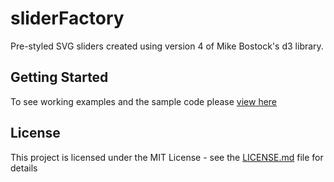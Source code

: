 # sliderFactory

Pre-styled SVG sliders created using version 4 of Mike Bostock's d3 library.

## Getting Started
To see working examples and the sample code please [view here](http://htmlpreview.github.com/?https://github.com/bobhaslett/d3-v4-sliders/blob/master/index.html)
## License

This project is licensed under the MIT License - see the [LICENSE.md](LICENSE.md) file for details



